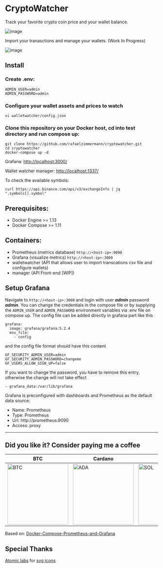 CryptoWatcher
========

Track your favorite crypto coin price and your wallet balance.

![image](https://user-images.githubusercontent.com/2369982/132985763-1ed6920c-2a44-442b-bb9d-7373d82a4d2e.png)

Import your tranasctions and manage your wallets. (Work In Progress)

![image](https://user-images.githubusercontent.com/2369982/147010380-da48c3c2-55a4-4330-875c-bdef65d36e78.png)


## Install

### Create .env:
```
ADMIN_USER=admin  
ADMIN_PASSWORD=admin
```

### Configure your wallet assets and prices to watch

```
vi walletwatcher/config.json
```


### Clone this repository on your Docker host, cd into test directory and run compose up:

```
git clone https://github.com/rafaelzimmermann/cryptowatcher.git
cd cryptowatcher
docker-compose up -d
```

Grafana: 
[http://localhost:3000/](http://localhost:3000/d/WJea-ZI7k/crypto-price?orgId=1&from=now-3h&to=now)

Wallet watcher manager:
[http://localhost:1337/](http://localhost:1337/)


To check the available symbols:
```
curl https://api.binance.com/api/v3/exchangeInfo | jq ".symbols[].symbol"
```

## Prerequisites:

* Docker Engine >= 1.13
* Docker Compose >= 1.11

## Containers:

* Prometheus (metrics database) `http://<host-ip>:9090`
* Grafana (visualize metrics) `http://<host-ip>:3000`
* walletwatcher (API that allows user to import transcations csv file and configure wallets)
* manager (API Front-end [WIP]) 

## Setup Grafana

Navigate to `http://<host-ip>:3000` and login with user ***admin*** password ***admin***. You can change the credentials in the compose file or by supplying the `ADMIN_USER` and `ADMIN_PASSWORD` environment variables via .env file on compose up. The config file can be added directly in grafana part like this
```
grafana:
  image: grafana/grafana:5.2.4
  env_file:
    - config

```
and the config file format should have this content
```
GF_SECURITY_ADMIN_USER=admin
GF_SECURITY_ADMIN_PASSWORD=changeme
GF_USERS_ALLOW_SIGN_UP=false
```
If you want to change the password, you have to remove this entry, otherwise the change will not take effect
```
- grafana_data:/var/lib/grafana
```

Grafana is preconfigured with dashboards and Prometheus as the default data source:

* Name: Prometheus
* Type: Prometheus
* Url: http://prometheus:9090
* Access: proxy

------



## Did you like it? Consider paying me a coffee

| BTC             | Cardano         | Sol             |
| --------------- | --------------- | --------------- |
| <img src="https://user-images.githubusercontent.com/2369982/132985113-aff4d61f-b262-48e8-b998-0c3ae4fee834.png" alt="BTC" width="200"/> | <img src="https://user-images.githubusercontent.com/2369982/143719435-17815999-2df2-4015-a2f2-54a02618cf2a.png" alt="ADA" width="200"/> | <img src="https://user-images.githubusercontent.com/2369982/143735968-1dd9de18-9260-4c9c-9030-f09ea86c8160.png" alt="SOL" width="200"/> |

Based on: [Docker-Compose-Prometheus-and-Grafana](https://github.com/Einsteinish/Docker-Compose-Prometheus-and-Grafana)


## Special Thanks

[Atomic labs]('https://github.com/atomiclabs') for [svg icons](https://github.com/atomiclabs/cryptocurrency-icons/)
